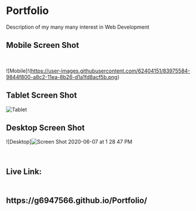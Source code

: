 # Portfolio
Description of my many many interest in Web Development

<h2>Mobile Screen Shot</h2><br>

![Mobile]!(https://user-images.githubusercontent.com/62404151/83975584-9844f800-a8c2-11ea-8b26-d1a1fd8acf5b.png)



<h2>Tablet Screen Shot</h2>

![Tablet](https://user-images.githubusercontent.com/62404151/83975650-d7734900-a8c2-11ea-9861-4af24219c7dc.png)


<h2>Desktop Screen Shot</h2>

![Desktop]![Screen Shot 2020-06-07 at 1 28 47 PM](https://user-images.githubusercontent.com/62404151/83975650-d7734900-a8c2-11ea-9861-4af24219c7dc.png)


<br>
<h2>Live Link:<h2> 
<br>https://g6947566.github.io/Portfolio/
